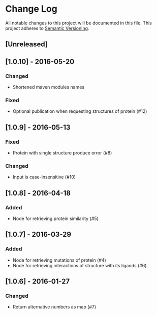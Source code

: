 # Change Log
All notable changes to this project will be documented in this file.
This project adheres to [Semantic Versioning](http://semver.org/).

## [Unreleased]

## [1.0.10] - 2016-05-20

### Changed

* Shortened maven modules names

### Fixed

* Optional publication when requesting structures of protein (#12)

## [1.0.9] - 2016-05-13

### Fixed

* Protein with single structure produce error (#8)

### Changed

* Input is case-insensitive (#10)

## [1.0.8] - 2016-04-18

### Added

* Node for retrieving protein similarity (#5)

## [1.0.7] - 2016-03-29

### Added

* Node for retrieving mutations of protein (#4)
* Node for retrieving interactions of structure with its ligands (#6)

## [1.0.6] - 2016-01-27

### Changed

* Return alternative numbers as map (#7)

